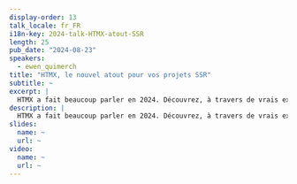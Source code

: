```yaml
---
display-order: 13
talk_locale: fr_FR
i18n-key: 2024-talk-HTMX-atout-SSR
length: 25
pub_date: "2024-08-23"
speakers:
  - ewen_quimerch
title: "HTMX, le nouvel atout pour vos projets SSR"
subtitle: ~
excerpt: |
  HTMX a fait beaucoup parler en 2024. Découvrez, à travers de vrais exemples, comment cette librairie peut améliorer à la fois l‘expérience utilisateur et la performance d‘un site SSR grâce à des techniques telles que le rendu partiel des pages (composants rendus côté serveur), le lazy loading, le chargement incrémental et le streaming.
description: |
  HTMX a fait beaucoup parler en 2024. Découvrez, à travers de vrais exemples, comment cette librairie peut améliorer à la fois l'expérience utilisateur et la performance d'un site SSR grâce à des techniques telles que le rendu partiel des pages (composants rendus côté serveur), le lazy loading, le chargement incrémental et le streaming. 
slides:
  name: ~
  url: ~
video:
  name: ~
  url: ~
---
```

